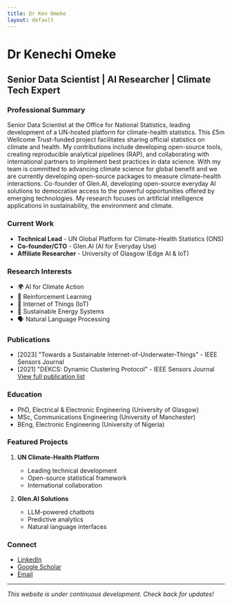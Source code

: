 ```yaml
---
title: Dr Ken Omeke
layout: default
---
```


# Dr Kenechi Omeke
## Senior Data Scientist | AI Researcher | Climate Tech Expert

### Professional Summary
Senior Data Scientist at the Office for National Statistics, leading development of a UN-hosted platform for climate-health statistics. This £5m Wellcome Trust-funded project facilitates sharing official statistics on climate and health. My contributions include developing open-source tools, creating reproducible analytical pipelines (RAP), and collaborating with international partners to implement best practices in data science. With my team is committed to advancing climate science for global benefit and we are currently developing open-source packages to measure climate-health interactions. Co-founder of Glen.AI, developing open-source everyday AI solutions to democratise access to the powerful opportunities offered by emerging technologies. My research focuses on artificial intelligence applications in sustainability, the environment and climate.

### Current Work
- **Technical Lead** - UN Global Platform for Climate-Health Statistics (ONS)
- **Co-founder/CTO** - Glen.AI (AI for Everyday Use)
- **Affiliate Researcher** - University of Glasgow (Edge AI & IoT)

### Research Interests
- 🌍 AI for Climate Action
- 🤖 Reinforcement Learning
- 🌱 Internet of Things (IoT)
- 🔋 Sustainable Energy Systems
- 🗣️ Natural Language Processing

### Publications
- [2023] "Towards a Sustainable Internet-of-Underwater-Things" - IEEE Sensors Journal
- [2021] "DEKCS: Dynamic Clustering Protocol" - IEEE Sensors Journal
[View full publication list](https://scholar.google.com/citations?user=AVQJbh4AAAAJ)

### Education
- PhD, Electrical & Electronic Engineering (University of Glasgow)
- MSc, Communications Engineering (University of Manchester)
- BEng, Electronic Engineering (University of Nigeria)

### Featured Projects
1. **UN Climate-Health Platform**
   - Leading technical development
   - Open-source statistical framework
   - International collaboration

2. **Glen.AI Solutions**
   - LLM-powered chatbots
   - Predictive analytics
   - Natural language interfaces

### Connect
- [LinkedIn](https://www.linkedin.com/in/kenomeke)
- [Google Scholar](https://scholar.google.com/citations?user=AVQJbh4AAAAJ)
- [Email](mailto:mailomeke@gmail.com)

---
*This website is under continuous development. Check back for updates!*
